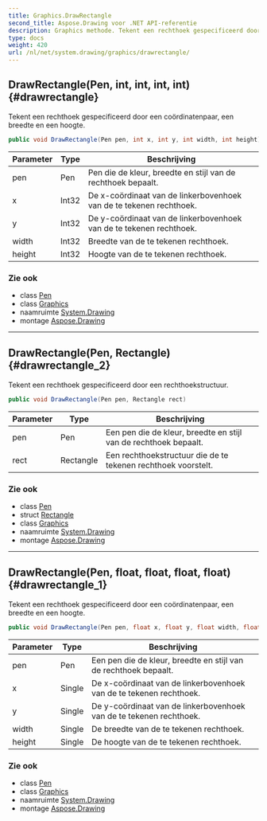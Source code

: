 ```yaml
---
title: Graphics.DrawRectangle
second_title: Aspose.Drawing voor .NET API-referentie
description: Graphics methode. Tekent een rechthoek gespecificeerd door een coördinatenpaar een breedte en een hoogte.
type: docs
weight: 420
url: /nl/net/system.drawing/graphics/drawrectangle/
---
```

## DrawRectangle(Pen, int, int, int, int) {#drawrectangle}

Tekent een rechthoek gespecificeerd door een coördinatenpaar, een breedte en een hoogte.

```csharp
public void DrawRectangle(Pen pen, int x, int y, int width, int height)
```

| Parameter | Type | Beschrijving |
| --- | --- | --- |
| pen | Pen | Pen die de kleur, breedte en stijl van de rechthoek bepaalt. |
| x | Int32 | De x-coördinaat van de linkerbovenhoek van de te tekenen rechthoek. |
| y | Int32 | De y-coördinaat van de linkerbovenhoek van de te tekenen rechthoek. |
| width | Int32 | Breedte van de te tekenen rechthoek. |
| height | Int32 | Hoogte van de te tekenen rechthoek. |

### Zie ook

* class [Pen](../../pen/)
* class [Graphics](../)
* naamruimte [System.Drawing](../../graphics/)
* montage [Aspose.Drawing](../../../)

---

## DrawRectangle(Pen, Rectangle) {#drawrectangle_2}

Tekent een rechthoek gespecificeerd door een rechthoekstructuur.

```csharp
public void DrawRectangle(Pen pen, Rectangle rect)
```

| Parameter | Type | Beschrijving |
| --- | --- | --- |
| pen | Pen | Een pen die de kleur, breedte en stijl van de rechthoek bepaalt. |
| rect | Rectangle | Een rechthoekstructuur die de te tekenen rechthoek voorstelt. |

### Zie ook

* class [Pen](../../pen/)
* struct [Rectangle](../../rectangle/)
* class [Graphics](../)
* naamruimte [System.Drawing](../../graphics/)
* montage [Aspose.Drawing](../../../)

---

## DrawRectangle(Pen, float, float, float, float) {#drawrectangle_1}

Tekent een rechthoek gespecificeerd door een coördinatenpaar, een breedte en een hoogte.

```csharp
public void DrawRectangle(Pen pen, float x, float y, float width, float height)
```

| Parameter | Type | Beschrijving |
| --- | --- | --- |
| pen | Pen | Een pen die de kleur, breedte en stijl van de rechthoek bepaalt. |
| x | Single | De x-coördinaat van de linkerbovenhoek van de te tekenen rechthoek. |
| y | Single | De y-coördinaat van de linkerbovenhoek van de te tekenen rechthoek. |
| width | Single | De breedte van de te tekenen rechthoek. |
| height | Single | De hoogte van de te tekenen rechthoek. |

### Zie ook

* class [Pen](../../pen/)
* class [Graphics](../)
* naamruimte [System.Drawing](../../graphics/)
* montage [Aspose.Drawing](../../../)


